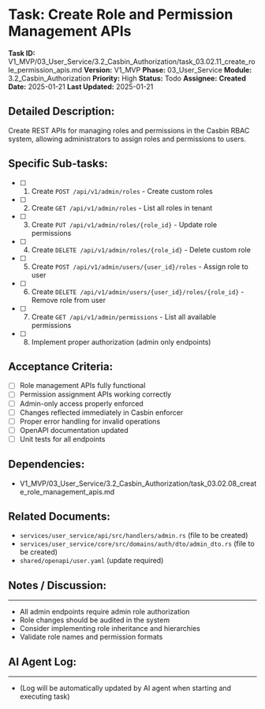 # Task: Create Role and Permission Management APIs

**Task ID:** V1_MVP/03_User_Service/3.2_Casbin_Authorization/task_03.02.11_create_role_permission_apis.md
**Version:** V1_MVP
**Phase:** 03_User_Service
**Module:** 3.2_Casbin_Authorization
**Priority:** High
**Status:** Todo
**Assignee:**
**Created Date:** 2025-01-21
**Last Updated:** 2025-01-21

## Detailed Description:
Create REST APIs for managing roles and permissions in the Casbin RBAC system, allowing administrators to assign roles and permissions to users.

## Specific Sub-tasks:
- [ ] 1. Create `POST /api/v1/admin/roles` - Create custom roles
- [ ] 2. Create `GET /api/v1/admin/roles` - List all roles in tenant
- [ ] 3. Create `PUT /api/v1/admin/roles/{role_id}` - Update role permissions
- [ ] 4. Create `DELETE /api/v1/admin/roles/{role_id}` - Delete custom role
- [ ] 5. Create `POST /api/v1/admin/users/{user_id}/roles` - Assign role to user
- [ ] 6. Create `DELETE /api/v1/admin/users/{user_id}/roles/{role_id}` - Remove role from user
- [ ] 7. Create `GET /api/v1/admin/permissions` - List all available permissions
- [ ] 8. Implement proper authorization (admin only endpoints)

## Acceptance Criteria:
- [ ] Role management APIs fully functional
- [ ] Permission assignment APIs working correctly
- [ ] Admin-only access properly enforced
- [ ] Changes reflected immediately in Casbin enforcer
- [ ] Proper error handling for invalid operations
- [ ] OpenAPI documentation updated
- [ ] Unit tests for all endpoints

## Dependencies:
- V1_MVP/03_User_Service/3.2_Casbin_Authorization/task_03.02.08_create_role_management_apis.md

## Related Documents:
- `services/user_service/api/src/handlers/admin.rs` (file to be created)
- `services/user_service/core/src/domains/auth/dto/admin_dto.rs` (file to be created)
- `shared/openapi/user.yaml` (update required)

## Notes / Discussion:
---
* All admin endpoints require admin role authorization
* Role changes should be audited in the system
* Consider implementing role inheritance and hierarchies
* Validate role names and permission formats

## AI Agent Log:
---
* (Log will be automatically updated by AI agent when starting and executing task)